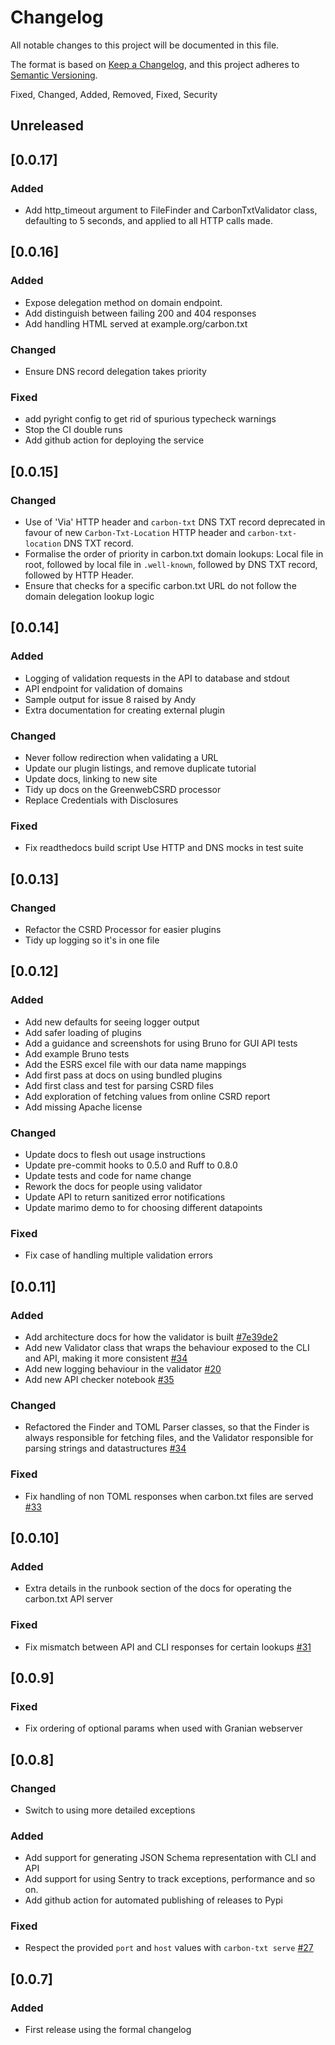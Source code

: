 # Changelog

All notable changes to this project will be documented in this file.

The format is based on [Keep a Changelog](https://keepachangelog.com/en/1.0.0/),
and this project adheres to
[Semantic Versioning](https://semver.org/spec/v2.0.0.html).

Fixed, Changed, Added, Removed, Fixed, Security

## Unreleased

## [0.0.17]

### Added

 - Add http_timeout argument to FileFinder and CarbonTxtValidator class, defaulting to 5 seconds, and applied to all HTTP calls made.

## [0.0.16]

###  Added
 - Expose delegation method on domain endpoint.
 - Add distinguish between failing 200 and 404 responses
 - Add handling HTML served at example.org/carbon.txt

### Changed
 - Ensure DNS record delegation takes priority

### Fixed
 - add pyright config to get rid of spurious typecheck warnings
 - Stop the CI double runs
 - Add github action for deploying the service


## [0.0.15]

### Changed

 - Use of 'Via' HTTP header and `carbon-txt` DNS TXT record deprecated in favour of new `Carbon-Txt-Location` HTTP header and `carbon-txt-location` DNS TXT record.
 - Formalise the order of priority in carbon.txt domain lookups: Local file in root, followed by local file in `.well-known`, followed by DNS TXT record, followed by HTTP Header.
 - Ensure that checks for a specific carbon.txt URL do not follow the domain delegation lookup logic

## [0.0.14]


### Added

- Logging of validation requests in the API to database and stdout
- API endpoint for validation of domains
- Sample output for issue 8 raised by Andy
- Extra documentation for creating external plugin

### Changed

- Never follow redirection when validating a URL
- Update our plugin listings, and remove duplicate tutorial
- Update docs, linking to new site
- Tidy up docs on the GreenwebCSRD processor
- Replace Credentials with Disclosures

### Fixed

- Fix readthedocs build script
  Use HTTP and DNS mocks in test suite

## [0.0.13]

### Changed

- Refactor the CSRD Processor for easier plugins
- Tidy up logging so it's in one file

## [0.0.12]

### Added

- Add new defaults for seeing logger output
- Add safer loading of plugins
- Add a guidance and screenshots for using Bruno for GUI API tests
- Add example Bruno tests
- Add the ESRS excel file with our data name mappings
- Add first pass at docs on using bundled plugins
- Add first class and test for parsing CSRD files
- Add exploration of fetching values from online CSRD report
- Add missing Apache license

### Changed

- Update docs to flesh out usage instructions
- Update pre-commit hooks to 0.5.0 and Ruff to 0.8.0
- Update tests and code for name change
- Rework the docs for people using validator
- Update API to return sanitized error notifications
- Update marimo demo to for choosing different datapoints

### Fixed

- Fix case of handling multiple validation errors

## [0.0.11]

### Added

- Add architecture docs for how the validator is built [#7e39de2](https://github.com/thegreenwebfoundation/carbon-txt-validator/commit/7e39de25f96d439b03a4a907337a6110a5affd11)
- Add new Validator class that wraps the behaviour exposed to the CLI and API, making it more consistent [#34](https://github.com/thegreenwebfoundation/carbon-txt-validator/pull/34)
- Add new logging behaviour in the validator [#20](https://github.com/thegreenwebfoundation/carbon-txt-validator/issue/20)
- Add new API checker notebook [#35](https://github.com/thegreenwebfoundation/carbon-txt-validator/pull/35)

### Changed

- Refactored the Finder and TOML Parser classes, so that the Finder is always responsible for fetching files, and the Validator responsible for parsing strings and datastructures [#34](https://github.com/thegreenwebfoundation/carbon-txt-validator/pull/34)

### Fixed

- Fix handling of non TOML responses when carbon.txt files are served [#33](https://github.com/thegreenwebfoundation/carbon-txt-validator/pull/33)

## [0.0.10]

### Added

- Extra details in the runbook section of the docs for operating the carbon.txt API server

### Fixed

- Fix mismatch between API and CLI responses for certain lookups [#31](https://github.com/thegreenwebfoundation/carbon-txt-validator/issues/30git)

## [0.0.9]

### Fixed

- Fix ordering of optional params when used with Granian webserver

## [0.0.8]

### Changed

- Switch to using more detailed exceptions

### Added

- Add support for generating JSON Schema representation with CLI and API
- Add support for using Sentry to track exceptions, performance and so on.
- Add github action for automated publishing of releases to Pypi

### Fixed

- Respect the provided `port` and `host` values with `carbon-txt serve` [#27](https://github.com/thegreenwebfoundation/carbon-txt-validator/issues/27)



## [0.0.7]

### Added

- First release using the formal changelog
